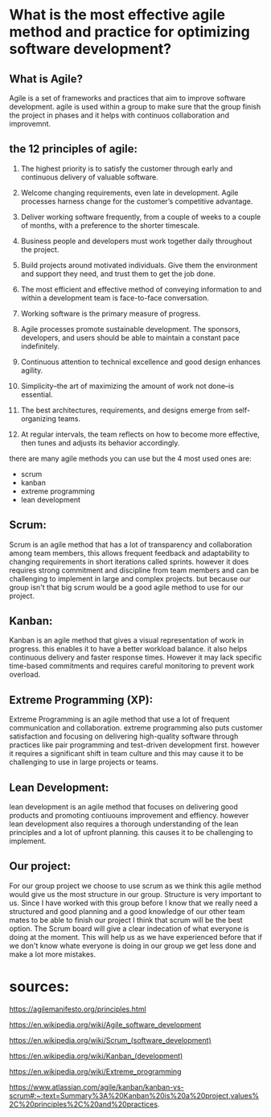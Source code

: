 # What is the most effective agile method and practice for optimizing software development?


## What is Agile?
Agile is a set of frameworks and practices that aim to improve software development. agile is used within a group to make sure that the group finish the project in phases and it helps with continuos collaboration and improvemnt.

## the 12 principles of agile:

1. The highest priority is to satisfy the customer through early and continuous delivery of valuable software.

2. Welcome changing requirements, even late in development. Agile processes harness change for the customer’s competitive advantage.

3. Deliver working software frequently, from a couple of weeks to a couple of months, with a preference to the shorter timescale.

4. Business people and developers must work together daily throughout the project.

5. Build projects around motivated individuals. Give them the environment and support they need, and trust them to get the job done.

6. The most efficient and effective method of conveying information to and within a development team is face-to-face conversation.

7. Working software is the primary measure of progress.

8. Agile processes promote sustainable development. The sponsors, developers, and users should be able to maintain a constant pace indefinitely.

9. Continuous attention to technical excellence and good design enhances agility.

10. Simplicity–the art of maximizing the amount of work not done–is essential.

11. The best architectures, requirements, and designs emerge from self-organizing teams.

12. At regular intervals, the team reflects on how to become more effective, then tunes and adjusts its behavior accordingly.

there are many agile methods you can use but the 4 most used ones are:
- scrum
- kanban
- extreme programming
- lean development



## Scrum:
Scrum is an agile method that has a lot of transparency and collaboration among team members, this allows frequent feedback and adaptability to changing requirements in short iterations called sprints. however it does requires strong commitment and discipline from team members and can be challenging to implement in large and complex projects. but because our group isn't that big scrum would be a good agile method to use for our project.

## Kanban:
Kanban is an agile method that gives a visual representation of work in progress. this enables it to have a better workload balance. it also helps continuous delivery and faster response times. However it may lack specific time-based commitments and requires careful monitoring to prevent work overload.

## Extreme Programming (XP):
Extreme Programming is an agile method that use a lot of frequent communication and collaboration. extreme programming also puts customer satisfaction and focusing on delivering high-quality software through practices like pair programming and test-driven development first. however it requires a significant shift in team culture and this may cause it to be challenging to use in large projects or teams.

## Lean Development:
lean development is an agile method that focuses on delivering good products and promoting contiuouns improvement and effiency. however lean development also requires a thorough understanding of the lean principles and a lot of upfront planning. this causes it to be challenging to implement.

## Our project:
For our group project we choose to use scrum as we think this agile method would give us the most structure in our group. Structure is very important to us. Since I have worked with this group before I know that we really need a structured and good planning and a good knowledge of our other team mates to be able to finish our project I think that scrum will be the best option. The Scrum board will give a clear indecation of what everyone is doing at the moment. This will help us as we have experienced before that if we don't know whate everyone is doing in our group we get less done and make a lot more mistakes.


# sources:
https://agilemanifesto.org/principles.html 

https://en.wikipedia.org/wiki/Agile_software_development

https://en.wikipedia.org/wiki/Scrum_(software_development)

https://en.wikipedia.org/wiki/Kanban_(development)

https://en.wikipedia.org/wiki/Extreme_programming

https://www.atlassian.com/agile/kanban/kanban-vs-scrum#:~:text=Summary%3A%20Kanban%20is%20a%20project,values%2C%20principles%2C%20and%20practices.
